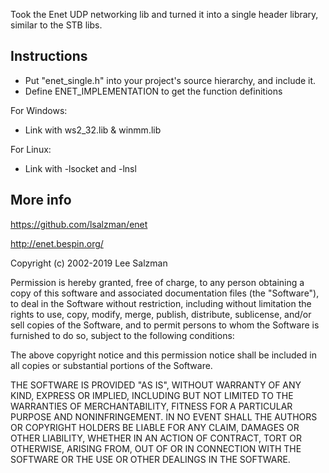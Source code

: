 
Took the Enet UDP networking lib and turned it into a single header library, similar to the STB libs.

## Instructions 
- Put "enet_single.h" into your project's source hierarchy, and include it.
- Define ENET_IMPLEMENTATION to get the function definitions

For Windows:
- Link with ws2_32.lib & winmm.lib

For Linux:
- Link with -lsocket and -lnsl 

## More info

https://github.com/lsalzman/enet

http://enet.bespin.org/

Copyright (c) 2002-2019 Lee Salzman

Permission is hereby granted, free of charge, to any person obtaining a copy of this software and associated documentation files (the "Software"), to deal in the Software without restriction, including without limitation the rights to use, copy, modify, merge, publish, distribute, sublicense, and/or sell copies of the Software, and to permit persons to whom the Software is furnished to do so, subject to the following conditions:

The above copyright notice and this permission notice shall be included in all copies or substantial portions of the Software.

THE SOFTWARE IS PROVIDED "AS IS", WITHOUT WARRANTY OF ANY KIND, EXPRESS OR IMPLIED, INCLUDING BUT NOT LIMITED TO THE WARRANTIES OF MERCHANTABILITY, FITNESS FOR A PARTICULAR PURPOSE AND NONINFRINGEMENT. IN NO EVENT SHALL THE AUTHORS OR COPYRIGHT HOLDERS BE LIABLE FOR ANY CLAIM, DAMAGES OR OTHER LIABILITY, WHETHER IN AN ACTION OF CONTRACT, TORT OR OTHERWISE, ARISING FROM, OUT OF OR IN CONNECTION WITH THE SOFTWARE OR THE USE OR OTHER DEALINGS IN THE SOFTWARE.
